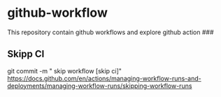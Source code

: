 # github-workflow
This repository contain github workflows and explore github action ###

## Skipp CI
git commit -m " skip workflow [skip ci]"
https://docs.github.com/en/actions/managing-workflow-runs-and-deployments/managing-workflow-runs/skipping-workflow-runs
